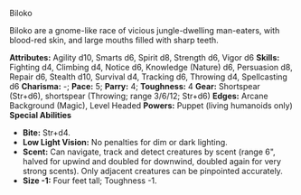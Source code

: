 Biloko

Biloko are a gnome-like race of vicious jungle-dwelling man-eaters,
with blood-red skin, and large mouths filled with sharp teeth.

**Attributes:** Agility d10, Smarts d6, Spirit d8, Strength d6, Vigor
d6
**Skills:** Fighting d4, Climbing d4, Notice d6, Knowledge (Nature) d6,
Persuasion d8, Repair d6, Stealth d10, Survival d4, Tracking d6,
Throwing d4, Spellcasting d6
**Charisma:** -; **Pace:** 5; **Parry:** 4; **Toughness:** 4
**Gear:** Shortspear (Str+d6), shortspear (Throwing; range 3/6/12;
Str+d6)
**Edges:** Arcane Background (Magic), Level Headed
**Powers:** Puppet (living humanoids only)
**Special Abilities**
- **Bite:** Str+d4.
- **Low Light Vision:** No penalties for dim or dark lighting.
- **Scent:** Can navigate, track and detect creatures by scent (range
6", halved for upwind and doubled for downwind, doubled again for very
strong scents). Only adjacent creatures can be pinpointed accurately.
- **Size -1:** Four feet tall; Toughness -1.

